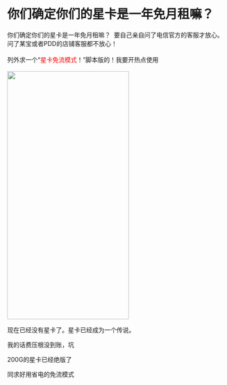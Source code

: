 # 你们确定你们的星卡是一年免月租嘛？


你们确定你们的星卡是一年免月租嘛？&nbsp;&nbsp;要自己亲自问了电信官方的客服才放心。问了某宝或者PDD的店铺客服都不放心！<br />
<br />
列外求一个“<font color="Red">星卡免流模式</font>！”脚本版的！我要开热点使用<br />
<br />
<img id="aimg_ig818" onclick="zoom(this, this.src, 0, 0, 0)" class="zoom" width="280" height="570" src="https://www.png8.com/imgs/2020/10/73759985cf132bd9.png" border="0" alt="" />

现在已经没有星卡了。星卡已经成为一个传说。

我的话费压根没到账，坑

200G的星卡已经绝版了

同求好用省电的免流模式
